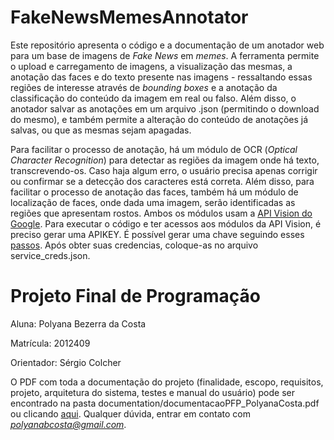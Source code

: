# FakeNewsMemesAnnotator
Este repositório apresenta o código e a documentação de um anotador web para um base de imagens de *Fake News* em *memes*. A ferramenta permite o upload e carregamento de imagens, a visualização das mesmas, a anotação das faces e do texto presente nas imagens - ressaltando essas regiões de interesse através de *bounding boxes* e a anotação da classificação do conteúdo da imagem em real ou falso. Além disso, o anotador salvar as anotações em um arquivo .json (permitindo o download do mesmo), e também permite a alteração do conteúdo de anotações já salvas, ou que as mesmas sejam apagadas.

Para facilitar o processo de anotação, há um módulo de OCR (*Optical Character Recognition*) para detectar as regiões da imagem onde há texto, transcrevendo-os. Caso haja algum erro, o usuário precisa apenas corrigir ou confirmar se a detecção dos caracteres está correta. Além disso, para facilitar o processo de anotação das faces, também há um módulo de localização de faces, onde dada uma imagem, serão identificadas as regiões que apresentam rostos. Ambos os módulos usam a [API Vision do Google](https://cloud.google.com/vision). Para executar o código e ter acessos aos módulos da API Vision, é preciso gerar uma APIKEY. É possível gerar uma chave seguindo esses [passos](https://cloud.google.com/vision/docs/quickstart-client-libraries). Após obter suas credencias, coloque-as no arquivo service_creds.json.

# Projeto Final de Programação
 
Aluna: Polyana Bezerra da Costa

Matrícula: 2012409

Orientador: Sérgio Colcher

O PDF com toda a documentação do projeto (finalidade, escopo, requisitos, projeto, arquitetura do sistema, testes e manual do usuário) pode ser encontrado na pasta documentation/documentacaoPFP_PolyanaCosta.pdf ou clicando [aqui](documentation/documentacaoPFP_PolyanaCosta.pdf).
Qualquer dúvida, entrar em contato com *polyanabcosta@gmail.com*.
